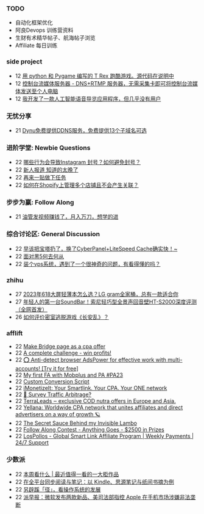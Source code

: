 ### TODO
-  自动化框架优化
-  阿良Devops 训练营资料
-  生财有术精华帖子、航海帖子浏览
-  Affiliate 每日训练

### side project
<!-- sideproject:START -->
-  12 [用 python 和 Pygame 编写的 T Rex 跑酷游戏。源代码在说明中](https://www.youtube.com/watch?v=pZySIXSelCA)
-  12 [控制台流媒体服务器 - DNS+RTMP 服务器，无需采集卡即可将控制台流媒体发送至个人电脑](https://github.com/Aioros/console-streaming-server)
-  12 [我开发了一款人工智能语音导览应用程序，但几乎没有用户](https://www.reddit.com/r/SideProject/comments/18gpp0e/ive_built_an_ai_audio_tour_app_but_have_almost_no/)<!-- sideproject:END -->


### 无忧分享
<!-- ruyo:START -->
-  21 [Dynu免费提供DDNS服务，免费提供13个子域名可选](https://51.ruyo.net/18625.html)<!-- ruyo:END -->

### 进阶学堂: Newbie Questions
<!-- advertcn1:START -->
-  22 [哪些行为会导致Instagram 封号？如何避免封号？](https://www.advertcn.com/thread-114418-1-1.html)
-  22 [新人报道 知道的太晚了](https://www.advertcn.com/thread-114413-1-1.html)
-  22 [再来一贴做下任务](https://www.advertcn.com/thread-114412-1-1.html)
-  22 [如何在Shopify上管理多个店铺且不会产生关联？](https://www.advertcn.com/thread-114410-1-1.html)<!-- advertcn1:END -->

### 步步为赢: Follow Along
<!-- advertcn2:START -->
-  21 [油管发视频赚钱了，月入万刀，想学的进](https://www.advertcn.com/thread-114401-1-1.html)<!-- advertcn2:END -->

### 综合讨论区: General Discussion
<!-- advertcn3:START -->
-  22 [早该把宝塔扔了，换了CyberPanel+LiteSpeed Cache确实快！~](https://www.advertcn.com/thread-114427-1-1.html)
-  22 [面对黑5何去何从](https://www.advertcn.com/thread-114416-1-1.html)
-  22 [装个vps系统，遇到了一个很神奇的问题，有看得懂的吗？](https://www.advertcn.com/thread-114414-1-1.html)<!-- advertcn3:END -->


### zhihu
<!-- zhihu:START -->
-  27 [2023年618大屏轻薄本怎么选？LG gram全家桶，总有一款适合你](http://zhuanlan.zhihu.com/p/632641888?utm_campaign=rss&utm_medium=rss&utm_source=rss&utm_content=title)
-  27 [年轻人的第一台SoundBar！索尼轻巧型全景声回音壁HT-S2000深度评测（全网首发）](http://zhuanlan.zhihu.com/p/630990296?utm_campaign=rss&utm_medium=rss&utm_source=rss&utm_content=title)
-  26 [如何评价密室逃脱游戏《长安乱》？](http://www.zhihu.com/question/563950552/answer/3045961312?utm_campaign=rss&utm_medium=rss&utm_source=rss&utm_content=title)<!-- zhihu:END -->

### afflift
<!-- afflift:START -->
-  22 [Make Bridge page as a cpa offer](https://afflift.com/f/threads/make-bridge-page-as-a-cpa-offer.12850/)
-  22 [A complete challenge - win profits!](https://afflift.com/f/threads/a-complete-challenge-win-profits.12851/)
-  22 [⭕ Anti-detect browser AdsPower for effective work with multi-accounts! [Try it for free]](https://afflift.com/f/threads/%E2%AD%95-anti-detect-browser-adspower-for-effective-work-with-multi-accounts-try-it-for-free.8805/)
-  22 [My first FA with Mobplus and PA #PA23](https://afflift.com/f/threads/my-first-fa-with-mobplus-and-pa-pa23.11576/)
-  22 [Custom Conversion Script](https://afflift.com/f/threads/custom-conversion-script.12849/)
-  22 [iMonetizeIt: Your Smartlink. Your CPA. Your ONE network](https://afflift.com/f/threads/imonetizeit-your-smartlink-your-cpa-your-one-network.3086/)
-  22 [🚦 Survey Traffic Arbitrage?](https://afflift.com/f/threads/%F0%9F%9A%A6-survey-traffic-arbitrage.12508/)
-  22 [TerraLeads ‒ exclusive COD nutra offers in Europe and Asia.](https://afflift.com/f/threads/terraleads-%E2%80%92-exclusive-cod-nutra-offers-in-europe-and-asia.3287/)
-  22 [Yellana: Worldwide CPA network that unites affiliates and direct advertisers on a way of growth 🪐](https://afflift.com/f/threads/yellana-worldwide-cpa-network-that-unites-affiliates-and-direct-advertisers-on-a-way-of-growth-%F0%9F%AA%90.10512/)
-  22 [The Secret Sauce Behind my Invisible Lambo](https://afflift.com/f/threads/the-secret-sauce-behind-my-invisible-lambo.12845/)
-  22 [Follow Along Contest - Anything Goes - $2500 in Prizes](https://afflift.com/f/threads/follow-along-contest-anything-goes-2500-in-prizes.12808/)
-  22 [LosPollos - Global Smart Link Affiliate Program | Weekly Payments | 24/7 Support](https://afflift.com/f/threads/lospollos-global-smart-link-affiliate-program-weekly-payments-24-7-support.1702/)<!-- afflift:END -->

### 少数派
<!-- sspai:START -->
-  22 [本周看什么 | 最近值得一看的一大柜作品](https://sspai.com/post/87471)
-  22 [在全平台同步阅读与笔记：以 Kindle、思源笔记与纸间书摘为例](https://sspai.com/post/87401)
-  22 [另辟蹊「径」，看操作系统的发展](https://sspai.com/post/86642)
-  22 [派早报：微软发布两款新品、美司法部指控 Apple 在手机市场涉嫌非法垄断](https://sspai.com/post/87446)<!-- sspai:END -->
